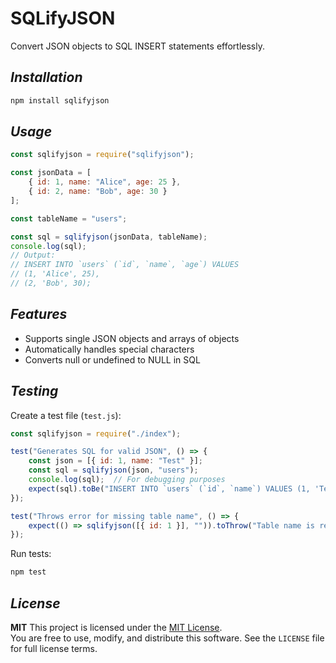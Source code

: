 # **SQLifyJSON**

Convert JSON objects to SQL INSERT statements effortlessly.

## ***Installation***

```bash
npm install sqlifyjson
```

## ***Usage***

```javascript
const sqlifyjson = require("sqlifyjson");

const jsonData = [
    { id: 1, name: "Alice", age: 25 },
    { id: 2, name: "Bob", age: 30 }
];

const tableName = "users";

const sql = sqlifyjson(jsonData, tableName);
console.log(sql);
// Output:
// INSERT INTO `users` (`id`, `name`, `age`) VALUES 
// (1, 'Alice', 25), 
// (2, 'Bob', 30);
```

## ***Features***

* Supports single JSON objects and arrays of objects
* Automatically handles special characters
* Converts null or undefined to NULL in SQL

## ***Testing***

Create a test file (`test.js`):

```javascript
const sqlifyjson = require("./index");

test("Generates SQL for valid JSON", () => {
    const json = [{ id: 1, name: "Test" }];
    const sql = sqlifyjson(json, "users");
    console.log(sql);  // For debugging purposes
    expect(sql).toBe("INSERT INTO `users` (`id`, `name`) VALUES (1, 'Test');");
});

test("Throws error for missing table name", () => {
    expect(() => sqlifyjson([{ id: 1 }], "")).toThrow("Table name is required.");
});
```

Run tests:

```bash
npm test
```

## ***License***

**MIT**
 This project is licensed under the [MIT License](./LICENSE).  
You are free to use, modify, and distribute this software. See the `LICENSE` file for full license terms.
